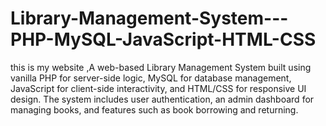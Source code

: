 # Library-Management-System---PHP-MySQL-JavaScript-HTML-CSS
this is my website ,A web-based Library Management System built using vanilla PHP for server-side logic, MySQL for database management, JavaScript for client-side interactivity, and HTML/CSS for responsive UI design. The system includes user authentication, an admin dashboard for managing books, and features such as book borrowing and returning. 
